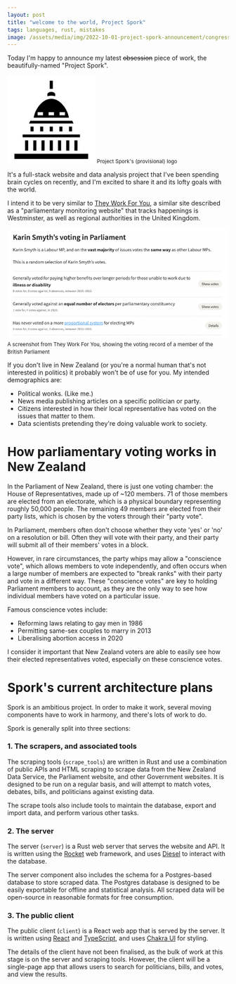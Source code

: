 ```yaml
---
layout: post
title: "welcome to the world, Project Spork"
tags: languages, rust, mistakes
image: /assets/media/img/2022-10-01-project-spork-announcement/congress.svg
---
```


Today I'm happy to announce my latest ~~obsession~~ piece of work, the beautifully-named "Project Spork".  
  
<div class="d-flex flex-column align-items-center p-4">
    <img src="/assets/media/img/2022-10-01-project-spork-announcement/congress.svg" alt="Project Spork logo" width="200" height="200" />
    <small class="gray pt-2">Project Spork's (provisional) logo</small>
</div>


It's a full-stack website and data analysis project that I've been spending brain cycles on recently, and I'm excited to share it and its lofty goals with the world.

I intend it to be very similar to [They Work For You](https://theyworkforyou.com), a similar site described as a "parliamentary monitoring website" that tracks happenings is Westminster, as well as regional authorities in the United Kingdom.

<div class="d-flex flex-column align-items-center p-4">
    <img src="/assets/media/img/2022-10-01-project-spork-announcement/twfy-voting-record.png" alt="Voting record in They Work For You" width="600"  />
    <small class="gray pt-2 text-center" style="max-width:400px">A screenshot from They Work For You, showing the voting record of a member of the British Parliament</small>
</div>

If you don't live in New Zealand (or you're a normal human that's not interested in politics) it probably won't be of use for you. My intended demographics are:

- Political wonks. (Like me.)
- News media publishing articles on a specific politician or party.
- Citizens interested in how their local representative has voted on the issues that matter to them.
- Data scientists pretending they're doing valuable work to society.

# How parliamentary voting works in New Zealand
In the Parliament of New Zealand, there is just one voting chamber: the House of Representatives, made up of ~120 members. 71 of those members are elected from an electorate, which is a physical boundary representing roughly 50,000 people. The remaining 49 members are elected from their party lists, which is chosen by the voters through their "party vote".

In Parliament, members often don't choose whether they vote 'yes' or 'no' on a resolution or bill. Often they will vote with their party, and their party will submit all of their members' votes in a block.

However, in rare circumstances, the party whips may allow a "conscience vote", which allows members to vote independently, and often occurs when a large number of members are expected to "break ranks" with their party and vote in a different way. These "conscience votes" are key to holding Parliament members to account, as they are the only way to see how individual members have voted on a particular issue.

Famous conscience votes include:
- Reforming laws relating to gay men in 1986
- Permitting same-sex couples to marry in 2013
- Liberalising abortion access in 2020

I consider it important that New Zealand voters are able to easily see how their elected representatives voted, especially on these conscience votes.

# Spork's current architecture plans
Spork is an ambitious project. In order to make it work, several moving components have to work in harmony, and there's lots of work to do.
  
Spork is generally split into three sections:

### 1. The scrapers, and associated tools
The scraping tools (`scrape_tools`) are written in Rust and use a combination of public APIs and HTML scraping to scrape data from the New Zealand Data Service, the Parliament website, and other Government websites. It is designed to be run on a regular basis, and will attempt to match votes, debates, bills, and politicians against existing data.
  
The scrape tools also include tools to maintain the database, export and import data, and perform various other tasks.

### 2. The server
The server (`server`) is a Rust web server that serves the website and API. It is written using the [Rocket](https://rocket.rs) web framework, and uses [Diesel](https://diesel.rs) to interact with the database.

The server component also includes the schema for a Postgres-based database to store scraped data. The Postgres database is designed to be easily exportable for offline and statistical analysis. All scraped data will be open-source in reasonable formats for free consumption.

### 3. The public client
The public client (`client`) is a React web app that is served by the server. It is written using [React](https://reactjs.org) and [TypeScript](https://www.typescriptlang.org), and uses [Chakra UI](https://chakra-ui.com/) for styling.

The details of the client have not been finalised, as the bulk of work at this stage is on the server and scraping tools. However, the client will be a single-page app that allows users to search for politicians, bills, and votes, and view the results.